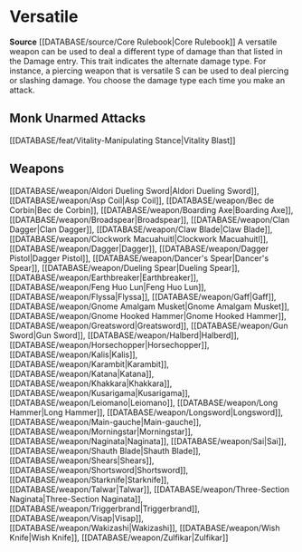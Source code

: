﻿---
id: '200'
name: Versatile
rarity: Common
rus_type_level: null
source: '[[DATABASE/source/Core Rulebook|Core Rulebook]]'
trait:
- Versatile
type: Trait

---
# Versatile

**Source** [[DATABASE/source/Core Rulebook|Core Rulebook]] 
A versatile weapon can be used to deal a different type of damage than that listed in the Damage entry. This trait indicates the alternate damage type. For instance, a piercing weapon that is versatile S can be used to deal piercing or slashing damage. You choose the damage type each time you make an attack.

## Monk Unarmed Attacks

[[DATABASE/feat/Vitality-Manipulating Stance|Vitality Blast]]

## Weapons

[[DATABASE/weapon/Aldori Dueling Sword|Aldori Dueling Sword]], [[DATABASE/weapon/Asp Coil|Asp Coil]], [[DATABASE/weapon/Bec de Corbin|Bec de Corbin]], [[DATABASE/weapon/Boarding Axe|Boarding Axe]], [[DATABASE/weapon/Broadspear|Broadspear]], [[DATABASE/weapon/Clan Dagger|Clan Dagger]], [[DATABASE/weapon/Claw Blade|Claw Blade]], [[DATABASE/weapon/Clockwork Macuahuitl|Clockwork Macuahuitl]], [[DATABASE/weapon/Dagger|Dagger]], [[DATABASE/weapon/Dagger Pistol|Dagger Pistol]], [[DATABASE/weapon/Dancer's Spear|Dancer's Spear]], [[DATABASE/weapon/Dueling Spear|Dueling Spear]], [[DATABASE/weapon/Earthbreaker|Earthbreaker]], [[DATABASE/weapon/Feng Huo Lun|Feng Huo Lun]], [[DATABASE/weapon/Flyssa|Flyssa]], [[DATABASE/weapon/Gaff|Gaff]], [[DATABASE/weapon/Gnome Amalgam Musket|Gnome Amalgam Musket]], [[DATABASE/weapon/Gnome Hooked Hammer|Gnome Hooked Hammer]], [[DATABASE/weapon/Greatsword|Greatsword]], [[DATABASE/weapon/Gun Sword|Gun Sword]], [[DATABASE/weapon/Halberd|Halberd]], [[DATABASE/weapon/Horsechopper|Horsechopper]], [[DATABASE/weapon/Kalis|Kalis]], [[DATABASE/weapon/Karambit|Karambit]], [[DATABASE/weapon/Katana|Katana]], [[DATABASE/weapon/Khakkara|Khakkara]], [[DATABASE/weapon/Kusarigama|Kusarigama]], [[DATABASE/weapon/Leiomano|Leiomano]], [[DATABASE/weapon/Long Hammer|Long Hammer]], [[DATABASE/weapon/Longsword|Longsword]], [[DATABASE/weapon/Main-gauche|Main-gauche]], [[DATABASE/weapon/Morningstar|Morningstar]], [[DATABASE/weapon/Naginata|Naginata]], [[DATABASE/weapon/Sai|Sai]], [[DATABASE/weapon/Shauth Blade|Shauth Blade]], [[DATABASE/weapon/Shears|Shears]], [[DATABASE/weapon/Shortsword|Shortsword]], [[DATABASE/weapon/Starknife|Starknife]], [[DATABASE/weapon/Talwar|Talwar]], [[DATABASE/weapon/Three-Section Naginata|Three-Section Naginata]], [[DATABASE/weapon/Triggerbrand|Triggerbrand]], [[DATABASE/weapon/Visap|Visap]], [[DATABASE/weapon/Wakizashi|Wakizashi]], [[DATABASE/weapon/Wish Knife|Wish Knife]], [[DATABASE/weapon/Zulfikar|Zulfikar]]